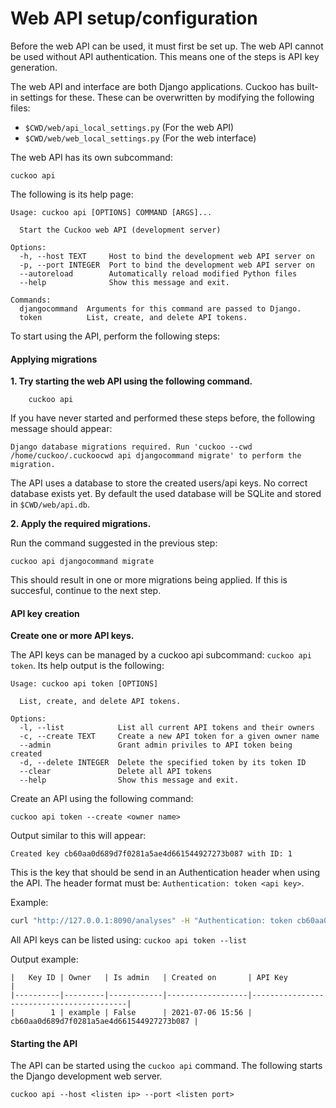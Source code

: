 # Web API setup/configuration
Before the web API can be used, it must first be set up. The web API cannot be used without API authentication. 
This means one of the steps is API key generation.

The web API and interface are both Django applications. Cuckoo has built-in settings for these. These can be overwritten
by modifying the following files:

- `$CWD/web/api_local_settings.py` (For the web API)
- `$CWD/web/web_local_settings.py` (For the web interface)

The web API has its own subcommand:

    cuckoo api

The following is its help page:

```
Usage: cuckoo api [OPTIONS] COMMAND [ARGS]...

  Start the Cuckoo web API (development server)

Options:
  -h, --host TEXT     Host to bind the development web API server on
  -p, --port INTEGER  Port to bind the development web API server on
  --autoreload        Automatically reload modified Python files
  --help              Show this message and exit.

Commands:
  djangocommand  Arguments for this command are passed to Django.
  token          List, create, and delete API tokens.

```


To start using the API, perform the following steps:

#### Applying migrations

**1. Try starting the web API using the following command.**

        cuckoo api

If you have never started and performed these steps before, the following message should appear:

```
Django database migrations required. Run 'cuckoo --cwd /home/cuckoo/.cuckoocwd api djangocommand migrate' to perform the migration.
```

The API uses a database to store the created users/api keys. No correct database exists yet. By default the used database will be SQLite and stored in `$CWD/web/api.db`.

**2. Apply the required migrations.**

Run the command suggested in the previous step:

    cuckoo api djangocommand migrate

This should result in one or more migrations being applied. If this is succesful, continue to the next step.

#### API key creation

**Create one or more API keys.**

The API keys can be managed by a cuckoo api subcommand: `cuckoo api token`. Its help output is the following:

```
Usage: cuckoo api token [OPTIONS]

  List, create, and delete API tokens.

Options:
  -l, --list            List all current API tokens and their owners
  -c, --create TEXT     Create a new API token for a given owner name
  --admin               Grant admin priviles to API token being created
  -d, --delete INTEGER  Delete the specified token by its token ID
  --clear               Delete all API tokens
  --help                Show this message and exit.
```

Create an API using the following command:

    cuckoo api token --create <owner name>

Output similar to this will appear:

`Created key cb60aa0d689d7f0281a5ae4d661544927273b087 with ID: 1`

This is the key that should be send in an Authentication header when using the API.
The header format must be: `Authentication: token <api key>`.

Example: 

```bash
curl "http://127.0.0.1:8090/analyses" -H "Authentication: token cb60aa0d689d7f0281a5ae4d661544927273b087"
```

All API keys can be listed using: `cuckoo api token --list`

Output example:

```
|   Key ID | Owner   | Is admin   | Created on       | API Key                                  |
|----------|---------|------------|------------------|------------------------------------------|
|        1 | example | False      | 2021-07-06 15:56 | cb60aa0d689d7f0281a5ae4d661544927273b087 |
```


#### Starting the API

The API can be started using the `cuckoo api` command. The following starts the Django development web server. 

`cuckoo api --host <listen ip> --port <listen port>`

